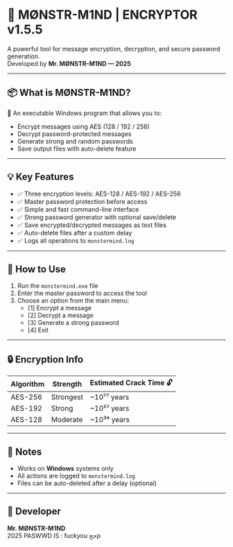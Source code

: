 # 🧠 MØNSTR-M1ND | ENCRYPTOR v1.5.5

A powerful tool for message encryption, decryption, and secure password generation.  
Developed by **Mr. MØNSTR-M1ND — 2025**

---

## 📦 What is MØNSTR-M1ND?

🔐 An executable Windows program that allows you to:

- Encrypt messages using AES (128 / 192 / 256)
- Decrypt password-protected messages
- Generate strong and random passwords
- Save output files with auto-delete feature

---

## 💡 Key Features

- ✅ Three encryption levels: AES-128 / AES-192 / AES-256
- ✅ Master password protection before access
- ✅ Simple and fast command-line interface
- ✅ Strong password generator with optional save/delete
- ✅ Save encrypted/decrypted messages as text files
- ✅ Auto-delete files after a custom delay
- ✅ Logs all operations to `monstermind.log`

---

## 🧭 How to Use

1. Run the `monstermind.exe` file
2. Enter the master password to access the tool
3. Choose an option from the main menu:
   - [1] Encrypt a message
   - [2] Decrypt a message
   - [3] Generate a strong password
   - [4] Exit

---

## 🔒 Encryption Info

| Algorithm | Strength   | Estimated Crack Time 🔓 |
|-----------|------------|--------------------------|
| AES-256   | Strongest  | ~10⁷⁷ years              |
| AES-192   | Strong     | ~10⁵⁷ years              |
| AES-128   | Moderate   | ~10³⁸ years              |

---

## 📝 Notes

- Works on **Windows** systems only
- All actions are logged to `monstermind.log`
- Files can be auto-deleted after a delay (optional)

---

## 👤 Developer

**Mr. MØNSTR-M1ND**  
2025 
PASWWD IS : fuckyou
ححp

